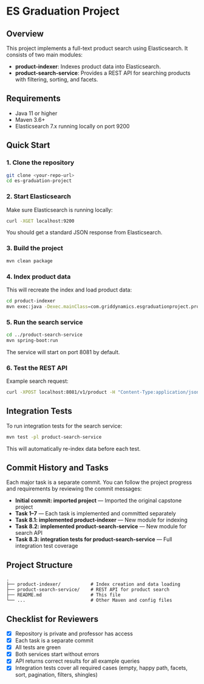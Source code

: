 # ES Graduation Project

## Overview
This project implements a full-text product search using Elasticsearch. It consists of two main modules:
- **product-indexer**: Indexes product data into Elasticsearch.
- **product-search-service**: Provides a REST API for searching products with filtering, sorting, and facets.

## Requirements
- Java 11 or higher
- Maven 3.6+
- Elasticsearch 7.x running locally on port 9200

## Quick Start

### 1. Clone the repository
```sh
git clone <your-repo-url>
cd es-graduation-project
```

### 2. Start Elasticsearch
Make sure Elasticsearch is running locally:
```sh
curl -XGET localhost:9200
```
You should get a standard JSON response from Elasticsearch.

### 3. Build the project
```sh
mvn clean package
```

### 4. Index product data
This will recreate the index and load product data:
```sh
cd product-indexer
mvn exec:java -Dexec.mainClass=com.griddynamics.esgraduationproject.productindexer.ProductIndexer
```

### 5. Run the search service
```sh
cd ../product-search-service
mvn spring-boot:run
```
The service will start on port 8081 by default.

### 6. Test the REST API
Example search request:
```sh
curl -XPOST localhost:8081/v1/product -H "Content-Type:application/json" -d '{"queryText":"nike"}'
```

## Integration Tests
To run integration tests for the search service:
```sh
mvn test -pl product-search-service
```
This will automatically re-index data before each test.

## Commit History and Tasks
Each major task is a separate commit. You can follow the project progress and requirements by reviewing the commit messages:

- **Initial commit: imported project** — Imported the original capstone project
- **Task 1–7** — Each task is implemented and committed separately
- **Task 8.1: implemented product-indexer** — New module for indexing
- **Task 8.2: implemented product-search-service** — New module for search API
- **Task 8.3: integration tests for product-search-service** — Full integration test coverage

## Project Structure
```
.
├── product-indexer/           # Index creation and data loading
├── product-search-service/    # REST API for product search
├── README.md                  # This file
└── ...                        # Other Maven and config files
```

## Checklist for Reviewers
- [x] Repository is private and professor has access
- [x] Each task is a separate commit
- [x] All tests are green
- [x] Both services start without errors
- [x] API returns correct results for all example queries
- [x] Integration tests cover all required cases (empty, happy path, facets, sort, pagination, filters, shingles)
